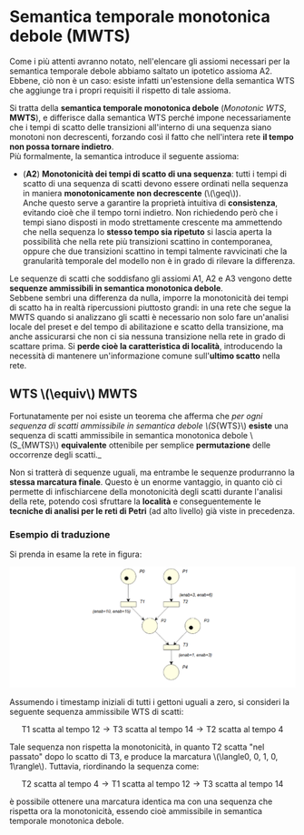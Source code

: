 # Semantica temporale monotonica debole (MWTS)

Come i più attenti avranno notato, nell'elencare gli assiomi necessari per la semantica temporale debole abbiamo saltato un ipotetico assioma A2.
Ebbene, ciò non è un caso: esiste infatti un'estensione della semantica WTS che aggiunge tra i propri requisiti il rispetto di tale assioma.

Si tratta della __semantica temporale monotonica debole__ (_Monotonic WTS_, __MWTS__), e differisce dalla semantica WTS perché impone necessariamente che i tempi di scatto delle transizioni all'interno di una sequenza siano monotoni non decrescenti, forzando così il fatto che nell'intera rete __il tempo non possa tornare indietro__. \
Più formalmente, la semantica introduce il seguente assioma:

- (__A2__) __Monotonicità dei tempi di scatto di una sequenza__: tutti i tempi di scatto di una sequenza di scatti devono essere ordinati nella sequenza in maniera __monotonicamente non decrescente__ (\\(\geq\\)). \
  Anche questo serve a garantire la proprietà intuitiva di __consistenza__, evitando cioè che il tempo torni indietro.
  Non richiedendo però che i tempi siano disposti in modo strettamente crescente ma ammettendo che nella sequenza lo __stesso tempo sia ripetuto__ si lascia aperta la possibilità che nella rete più transizioni scattino in contemporanea, oppure che due transizioni scattino in tempi talmente ravvicinati che la granularità temporale del modello non è in grado di rilevare la differenza.

Le sequenze di scatti che soddisfano gli assiomi A1, A2 e A3 vengono dette __sequenze ammissibili in semantica monotonica debole__. \
Sebbene sembri una differenza da nulla, imporre la monotonicità dei tempi di scatto ha in realtà ripercussioni piuttosto grandi: in una rete che segue la MWTS quando si analizzano gli scatti è necessario non solo fare un'analisi locale del preset e del tempo di abilitazione e scatto della transizione, ma anche assicurarsi che non ci sia nessuna transizione nella rete in grado di scattare prima.
Si __perde cioè la caratteristica di località__, introducendo la necessità di mantenere un'informazione comune sull'__ultimo scatto__ nella rete.

## WTS \\(\equiv\\) MWTS

Fortunatamente per noi esiste un teorema che afferma che _per ogni sequenza di scatti ammissibile in semantica debole \\(S_{WTS}\\) __esiste__ una sequenza di scatti ammissibile in semantica monotonica debole \\(S_{MWTS}\\) __equivalente__ ottenibile per semplice __permutazione__ delle occorrenze degli scatti._

Non si tratterà di sequenze uguali, ma entrambe le sequenze produrranno la __stessa marcatura finale__.
Questo è un enorme vantaggio, in quanto ciò ci permette di infischiarcene della monotonicità degli scatti durante l'analisi della rete, potendo così sfruttare la __località__ e conseguentemente le __tecniche di analisi per le reti di Petri__ (ad alto livello) già viste in precedenza.

### Esempio di traduzione

Si prenda in esame la rete in figura:

![](/assets/16_esempio-wts-mwts.png)

Assumendo i timestamp iniziali di tutti i gettoni uguali a zero, si consideri la seguente sequenza ammissibile WTS di scatti:

$$ \text{T1 scatta al tempo 12} \rightarrow \text{T3 scatta al tempo 14} \rightarrow \text{T2 scatta al tempo 4} $$

Tale sequenza non rispetta la monotonicità, in quanto T2 scatta "nel passato" dopo lo scatto di T3, e produce la marcatura \\(\langle0, 0, 1, 0, 1\rangle\\).
Tuttavia, riordinando la sequenza come:

$$ \text{T2 scatta al tempo 4} \rightarrow \text{T1 scatta al tempo 12} \rightarrow \text{T3 scatta al tempo 14} $$

è possibile ottenere una marcatura identica ma con una sequenza che rispetta ora la monotonicità, essendo cioè ammissibile in semantica temporale monotonica debole.
